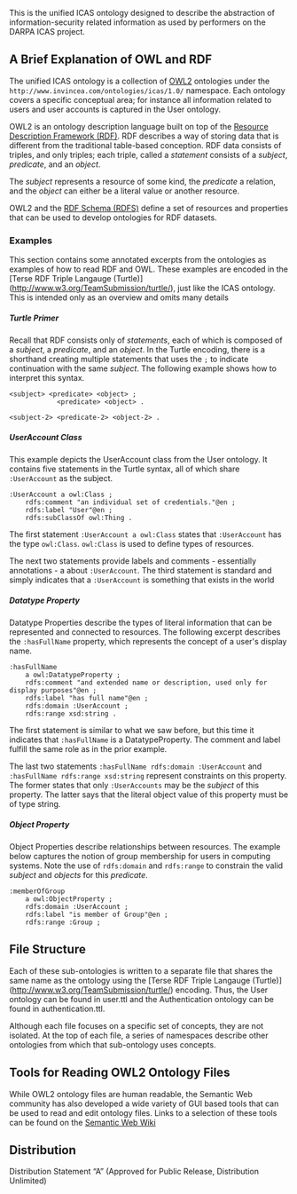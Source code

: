 
This is the unified ICAS ontology designed to describe the
abstraction of information-security related information as used
by performers on the DARPA ICAS project.

## A Brief Explanation of OWL and RDF

The unified ICAS ontology is a collection of
[OWL2](http://www.w3.org/TR/owl2-overview/) ontologies under the
`http://www.invincea.com/ontologies/icas/1.0/` namespace. Each
ontology covers a specific conceptual area; for instance all
information related to users and user accounts is captured in the
User ontology.

OWL2 is an ontology description language built on top of the
[Resource Description Framework (RDF)](http://www.w3.org/TR/rdf-primer/).
RDF describes a way of storing data that is different from the
traditional table-based conception. RDF data consists of triples,
and only triples; each triple, called a *statement* consists of a
*subject*, *predicate*, and an *object*.

The *subject* represents a resource of some kind, the *predicate*
a relation, and the *object* can either be a literal value or
another resource.

OWL2 and the [RDF Schema (RDFS)](http://www.w3.org/TR/rdf-schema/)
define a set of resources and properties that can be used to
develop ontologies for RDF datasets.

### Examples

This section contains some annotated excerpts from the ontologies
as examples of how to read RDF and OWL. These examples are
encoded in the [Terse RDF Triple Langauge (Turtle)] (http://www.w3.org/TeamSubmission/turtle/),
just like the ICAS ontology. This is intended only as an
overview and omits many details

##### Turtle Primer

Recall that RDF consists only of *statements*, each of which is
composed of a *subject*, a *predicate*, and an *object*. In
the Turtle encoding, there is a shorthand creating multiple
statements that uses the `;` to indicate continuation with the
same *subject*. The following example shows how to interpret this
syntax.

``` turtle
<subject> <predicate> <object> ;
            <predicate> <object> .

<subject-2> <predicate-2> <object-2> .
```

##### UserAccount Class

This example depicts the UserAccount class from the User
ontology. It contains five statements in the Turtle syntax,
all of which share  `:UserAccount` as the subject.

``` turtle
:UserAccount a owl:Class ;
    rdfs:comment "an individual set of credentials."@en ;
    rdfs:label "User"@en ;
    rdfs:subClassOf owl:Thing .
```

The first statement `:UserAccount a owl:Class` states that
`:UserAccount` has the type `owl:Class`. `owl:Class` is used to
define types of resources.

The next two statements provide labels and comments - essentially
annotations - a about `:UserAccount`. The third statement is
standard and simply indicates that a `:UserAccount` is something
that exists in the world

##### Datatype Property

Datatype Properties describe the types of literal information
that can be represented and connected to resources. The following
excerpt describes the `:hasFullName` property, which represents
the concept of a user's display name.

``` turtle
:hasFullName
    a owl:DatatypeProperty ;
    rdfs:comment "and extended name or description, used only for display purposes"@en ;
    rdfs:label "has full name"@en ;
    rdfs:domain :UserAccount ;
    rdfs:range xsd:string .
```

The first statement is similar to what we saw before, but this
time it indicates that `:hasFullName` is a DatatypeProperty.  The
comment and label fulfill the same role as in the prior example.

The last two statements `:hasFullName rdfs:domain :UserAccount`
and `:hasFullName rdfs:range xsd:string` represent constraints on
this property. The former states that only `:UserAccounts` may be
the *subject* of this property. The latter says that the literal
object value of this property must be of type string.


##### Object Property

Object Properties describe relationships between resources.
The example below captures the notion of group membership for users
in computing systems. Note the use of `rdfs:domain` and
`rdfs:range` to constrain the valid *subject* and *objects* for
this *predicate*.

``` turtle
:memberOfGroup
    a owl:ObjectProperty ;
    rdfs:domain :UserAccount ;
    rdfs:label "is member of Group"@en ;
    rdfs:range :Group ;
```

## File Structure

Each of these sub-ontologies is written to a separate file that
shares the same name as the ontology using the
[Terse RDF Triple Langauge (Turtle)] (http://www.w3.org/TeamSubmission/turtle/)
encoding.  Thus, the User ontology can
be found in user.ttl and the Authentication ontology can be found
in authentication.ttl.

Although each file focuses on a specific set of concepts, they
are not isolated. At the top of each file, a series of namespaces
describe other ontologies from which that sub-ontology uses concepts.


## Tools for Reading OWL2 Ontology Files

While OWL2 ontology files are human readable, the Semantic Web
community has also developed a wide variety of GUI based tools
that can be used to read and edit ontology files. Links to a
selection of these tools can be found on the [Semantic Web
Wiki](http://semanticweb.org/wiki/Category:Ontology_editor)

## Distribution

Distribution Statement “A” (Approved for Public Release, Distribution Unlimited)


